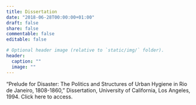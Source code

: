 ```yaml
---
title: Dissertation
date: "2018-06-28T00:00:00+01:00"
draft: false
share: false
commentable: false
editable: false

# Optional header image (relative to `static/img/` folder).
header:
  caption: ""
  image: ""
---
```


“Prelude for Disaster: The Politics and Structures of Urban Hygiene in Rio de Janeiro, 1808-1860,” Dissertation, University of California, Los Angeles, 1994. Click here to access.
